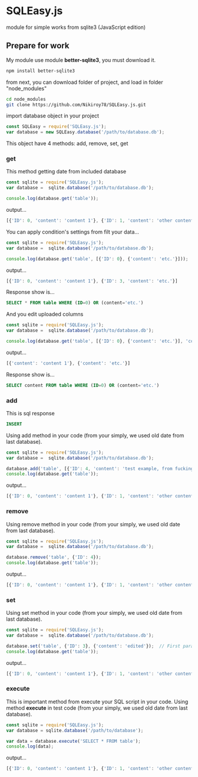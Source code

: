 # SQLEasy.js
module for simple works from sqlite3 (JavaScript edition)
## Prepare for work
My module use module **better-sqlite3**, you must download it.
```bash 
npm install better-sqlite3
```
from next, you can download folder of project, and load in folder "node_modules"
``` bash
cd node_modules
git clone https://github.com/Nikiroy78/SQLEasy.js.git
```
import database object in your project
``` javascript
const SQLEasy = require('SQLEasy.js');
var database = new SQLEasy.database('/path/to/database.db');
```
This object have 4 methods: add, remove, set, get
### get
This method getting date from included database
```javascript
const sqlite = require('SQLEasy.js');
var database =  sqlite.database('/path/to/database.db');

console.log(database.get('table'));
```
output...
``` javascript
[{'ID': 0, 'content': 'content 1'}, {'ID': 1, 'content': 'other content'}, {'ID': 2, 'content': 'Content number 3 :)'}, {'ID': 3, 'content': 'etc.'}]
```

You can apply condition's settings from filt your data...
```javascript
const sqlite = require('SQLEasy.js');
var database =  sqlite.database('/path/to/database.db');

console.log(database.get('table', [{'ID': 0}, {'content': 'etc.'}]));
```
output...
``` javascript
[{'ID': 0, 'content': 'content 1'}, {'ID': 3, 'content': 'etc.'}]
```
Response show is...
```SQL
SELECT * FROM table WHERE (ID=0) OR (content='etc.')
```
And you edit uploaded columns
```javascript
const sqlite = require('SQLEasy.js');
var database =  sqlite.database('/path/to/database.db');

console.log(database.get('table', [{'ID': 0}, {'content': 'etc.'}], 'content'));
```
output...
``` javascript
[{'content': 'content 1'}, {'content': 'etc.'}]
```
Response show is...
```SQL
SELECT content FROM table WHERE (ID=0) OR (content='etc.')
```
### add
This is sql response
```SQL
INSERT
```
Using add method in your code (from your simply, we used old date from last database).
```javascript
const sqlite = require('SQLEasy.js');
var database =  sqlite.database('/path/to/database.db');

database.add('table', [{'ID': 4, 'content': 'test example, from fucking tests :)'}])
console.log(database.get('table'));
```
output...
```javascript
[{'ID': 0, 'content': 'content 1'}, {'ID': 1, 'content': 'other content'}, {'ID': 2, 'content': 'Content number 3 :)'}, {'ID': 3, 'content': 'etc.'}, {'ID': 4, 'content': 'test example, from fucking tests :)'}]
```
### remove
Using remove method in your code (from your simply, we used old date from last database).
```javascript
const sqlite = require('SQLEasy.js');
var database =  sqlite.database('/path/to/database.db');

database.remove('table', {'ID': 4});
console.log(database.get('table'));
```
output...
```javascript
[{'ID': 0, 'content': 'content 1'}, {'ID': 1, 'content': 'other content'}, {'ID': 2, 'content': 'Content number 3 :)'}, {'ID': 3, 'content': 'etc.'}]
```
### set
Using set method in your code (from your simply, we used old date from last database).
```javascript
const sqlite = require('SQLEasy.js');
var database =  sqlite.database('/path/to/database.db');

database.set('table', {'ID': 3}, {'content': 'edited'});  // First param - index key, found param - edit content...
console.log(database.get('table'));
```
output...
```javascript
[{'ID': 0, 'content': 'content 1'}, {'ID': 1, 'content': 'other content'}, {'ID': 2, 'content': 'Content number 3 :)'}, {'ID': 3, 'content': 'edited'}]
```
### execute
This is important method from execute your SQL script in your code.
Using method **execute** in test code (from your simply, we used old date from last database).
```javascript
const sqlite = require('SQLEasy.js');
var database = sqlite.database('/path/to/database');

var data = database.execute('SELECT * FROM table');
console.log(data);
```
output...
```javascript
[{'ID': 0, 'content': 'content 1'}, {'ID': 1, 'content': 'other content'}, {'ID': 2, 'content': 'Content number 3 :)'}, {'ID': 3, 'content': 'etc.'}]
```
